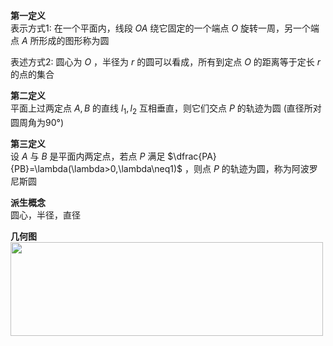 **第一定义**  
表示方式1: 在一个平面内，线段 $OA$ 绕它固定的一个端点 $O$ 旋转一周，另一个端点 $A$ 所形成的图形称为圆  
  
表述方式2: 圆心为 $O$ ，半径为 $r$ 的圆可以看成，所有到定点 $O$ 的距离等于定长 $r$ 的点的集合  
  
**第二定义**  
平面上过两定点 $A,B$ 的直线 $l_1,l_2$ 互相垂直，则它们交点 $P$ 的轨迹为圆 (直径所对圆周角为90°)  
  
**第三定义**  
设 $A$ 与 $B$ 是平面内两定点，若点 $P$ 满足 $\dfrac{PA}{PB}=\lambda(\lambda>0,\lambda\neq1)$ ，则点 $P$ 的轨迹为圆，称为阿波罗尼斯圆  
  
**派生概念**  
圆心，半径，直径  
  
**几何图**  
<img src="E:\Math\work_space\math\098 resources\圆的三个定义.jpg" width="500px" height="150px" align="left"/>  
